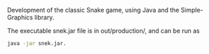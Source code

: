 Development of the classic Snake game, using Java and the Simple-Graphics library.

The executable snek.jar file is in out/production/, and can be run as 

```sh
java -jar snek.jar.
```

